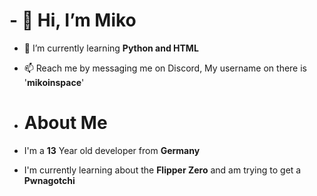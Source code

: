 # - 👋 Hi, I’m Miko
- 🌱 I’m currently learning __Python and HTML__
- 📫 Reach me by messaging me on Discord, My username on there is '**mikoinspace**'

- # About Me
- I'm a **13** Year old developer from __Germany__
- I'm currently learning about the __Flipper Zero__ and am trying to get a __Pwnagotchi__
  
